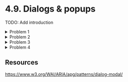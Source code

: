 # 4.9. Dialogs & popups

TODO: Add introduction

<details>
    <summary>Problem 1</summary>

    TODO: Add problem description

    Focus not automatically set to dialog

    <details>
        <summary>Solution</summary>
        TODO: Add solution
    </details>

</details>

<details>
    <summary>Problem 2</summary>

    TODO: Add problem description

    Focus trap not implemented

    <details>
        <summary>Solution</summary>
        TODO: Add solution
    </details>

</details>

<details>
    <summary>Problem 3</summary>

    TODO: Add problem description

    Close button hard to find/focus

    <details>
        <summary>Solution</summary>
        TODO: Add solution
    </details>

</details>

<details>
    <summary>Problem 4</summary>

    TODO: Add problem description

    Focus does not return to the initial point

    <details>
        <summary>Solution</summary>
        TODO: Add solution
    </details>

</details>

## Resources

https://www.w3.org/WAI/ARIA/apg/patterns/dialog-modal/
